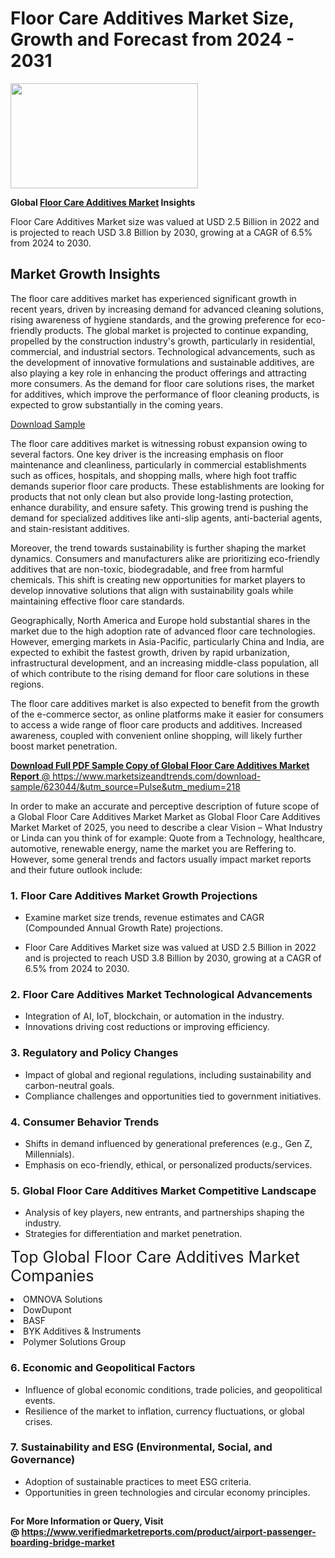 <H1>Floor Care Additives Market Size, Growth and Forecast from 2024 - 2031</H1><img class="aligncenter size-medium wp-image-584254" src="https://thirdeyenews.in/wp-content/uploads/2024/09/Global-Market-Research-300x168.jpeg" alt="" width="300" height="168" /><p><strong>Global&nbsp;<a href="https://www.marketsizeandtrends.com/download-sample/623044/&amp;utm_source=Pulse&amp;utm_medium=218">Floor Care Additives Market</a> Insights</strong></p><p>Floor Care Additives Market size was valued at USD 2.5 Billion in 2022 and is projected to reach USD 3.8 Billion by 2030, growing at a CAGR of 6.5% from 2024 to 2030.</p><p><h2>Market Growth Insights</h2> <p>The floor care additives market has experienced significant growth in recent years, driven by increasing demand for advanced cleaning solutions, rising awareness of hygiene standards, and the growing preference for eco-friendly products. The global market is projected to continue expanding, propelled by the construction industry's growth, particularly in residential, commercial, and industrial sectors. Technological advancements, such as the development of innovative formulations and sustainable additives, are also playing a key role in enhancing the product offerings and attracting more consumers. As the demand for floor care solutions rises, the market for additives, which improve the performance of floor cleaning products, is expected to grow substantially in the coming years.</p> <p><a href="#">Download Sample</a></p> <p>The floor care additives market is witnessing robust expansion owing to several factors. One key driver is the increasing emphasis on floor maintenance and cleanliness, particularly in commercial establishments such as offices, hospitals, and shopping malls, where high foot traffic demands superior floor care products. These establishments are looking for products that not only clean but also provide long-lasting protection, enhance durability, and ensure safety. This growing trend is pushing the demand for specialized additives like anti-slip agents, anti-bacterial agents, and stain-resistant additives.</p> <p>Moreover, the trend towards sustainability is further shaping the market dynamics. Consumers and manufacturers alike are prioritizing eco-friendly additives that are non-toxic, biodegradable, and free from harmful chemicals. This shift is creating new opportunities for market players to develop innovative solutions that align with sustainability goals while maintaining effective floor care standards.</p> <p>Geographically, North America and Europe hold substantial shares in the market due to the high adoption rate of advanced floor care technologies. However, emerging markets in Asia-Pacific, particularly China and India, are expected to exhibit the fastest growth, driven by rapid urbanization, infrastructural development, and an increasing middle-class population, all of which contribute to the rising demand for floor care solutions in these regions.</p> <p>The floor care additives market is also expected to benefit from the growth of the e-commerce sector, as online platforms make it easier for consumers to access a wide range of floor care products and additives. Increased awareness, coupled with convenient online shopping, will likely further boost market penetration.</p> <p><a href="#"></p><p><span class=""><strong>Download Full PDF Sample Copy of Global Floor Care Additives Market Report</strong> @ <a href="https://www.marketsizeandtrends.com/download-sample/623044/&amp;utm_source=Pulse&amp;utm_medium=218" target="_blank">https://www.marketsizeandtrends.com/download-sample/623044/&amp;utm_source=Pulse&amp;utm_medium=218</a></span></p><p>In order to make an accurate and perceptive description of future scope of a Global&nbsp;Floor Care Additives Market Market as Global&nbsp;Floor Care Additives Market Market of 2025, you need to describe a clear Vision &ndash; What Industry or Linda can you think of for example: Quote from a Technology, healthcare, automotive, renewable energy, name the market you are Reffering to. However, some general trends and factors usually impact market reports and their future outlook include:</p><h3>1.&nbsp;<strong>Floor Care Additives Market Growth Projections</strong></h3><ul><li>Examine market size trends, revenue estimates and CAGR (Compounded Annual Growth Rate) projections.</li><li><p>Floor Care Additives Market size was valued at USD 2.5 Billion in 2022 and is projected to reach USD 3.8 Billion by 2030, growing at a CAGR of 6.5% from 2024 to 2030.</p></li></ul><h3>2.&nbsp;<strong>Floor Care Additives Market Technological Advancements</strong></h3><ul><li>Integration of AI, IoT, blockchain, or automation in the industry.</li><li>Innovations driving cost reductions or improving efficiency.</li></ul><h3>3.&nbsp;<strong>Regulatory and Policy Changes</strong></h3><ul><li>Impact of global and regional regulations, including sustainability and carbon-neutral goals.</li><li>Compliance challenges and opportunities tied to government initiatives.</li></ul><h3>4.&nbsp;<strong>Consumer Behavior Trends</strong></h3><ul><li>Shifts in demand influenced by generational preferences (e.g., Gen Z, Millennials).</li><li>Emphasis on eco-friendly, ethical, or personalized products/services.</li></ul><h3>5.&nbsp;<strong>Global Floor Care Additives Market Competitive Landscape</strong></h3><ul><li>Analysis of key players, new entrants, and partnerships shaping the industry.</li><li>Strategies for differentiation and market penetration.</li></ul><p data-pm-slice="1 1 []"><span style="color: inherit; font-family: inherit; font-size: 25px;">Top Global Floor Care Additives Market Companies</span></p><div class="" data-test-id=""><p><li>OMNOVA Solutions</li><li> DowDupont</li><li> BASF</li><li> BYK Additives & Instruments</li><li> Polymer Solutions Group</li></p></div><h3>6.&nbsp;<strong>Economic and Geopolitical Factors</strong></h3><ul><li>Influence of global economic conditions, trade policies, and geopolitical events.</li><li>Resilience of the market to inflation, currency fluctuations, or global crises.</li></ul><h3>7.&nbsp;<strong>Sustainability and ESG (Environmental, Social, and Governance)</strong></h3><ul><li>Adoption of sustainable practices to meet ESG criteria.</li><li>Opportunities in green technologies and circular economy principles.</li></ul><h2><strong style="font-size: 14px;">For More Information or Query, Visit @&nbsp;</strong><a style="background-color: #ffffff; font-size: 14px;" href="https://www.marketsizeandtrends.com/report/floor-care-additives-market/" target="_blank">https://www.verifiedmarketreports.com/product/airport-passenger-boarding-bridge-market</a></h2>
